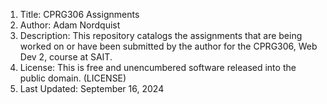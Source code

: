 1. Title: CPRG306 Assignments
2. Author: Adam Nordquist
3. Description: This repository catalogs the assignments that are being worked on or have been submitted by the author for the CPRG306, Web Dev 2, course at SAIT.
4. License: This is free and unencumbered software released into the public domain. (LICENSE)
5. Last Updated: September 16, 2024
